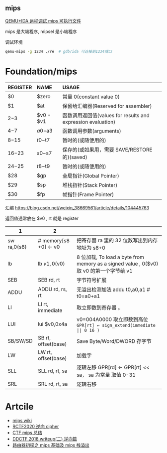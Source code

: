 ## mips

[QEMU+IDA 远程调试 mips 可执行文件](https://zhuanlan.zhihu.com/p/44550180)

mips 是大端程序, mipsel 是小端程序

调试环境

```sh
qemu-mips -g 1234 ./re  # gdb/ida 可连接到1234端口
```

# Foundation/mips

| REGISTER | NAME      | USAGE                                                        |
| :------- | :-------- | :----------------------------------------------------------- |
| $0       | $zero     | 常量 0(constant value 0)                                     |
| $1       | $at       | 保留给汇编器(Reserved for assembler)                         |
| $2-$3    | $v0 - $v1 | 函数调用返回值(values for results and expression evaluation) |
| $4-$7    | $a0-$a3   | 函数调用参数(arguments)                                      |
| $8-$15   | $t0-$t7   | 暂时的(或随便用的)                                           |
| $16-$23  | $s0-$s7   | 保存的(或如果用，需要 SAVE/RESTORE 的)(saved)                |
| $24-$25  | $t8-$t9   | 暂时的(或随便用的)                                           |
| $28      | $gp       | 全局指针(Global Pointer)                                     |
| $29      | $sp       | 堆栈指针(Stack Pointer)                                      |
| $30      | $fp       | 帧指针(Frame Pointer)                                        |

汇编
https://blog.csdn.net/weixin_38669561/article/details/104445763

返回值通常放在 $v0 , rt 就是 register

| 1           | 2                    |                                                                                         |
| ----------- | -------------------- | --------------------------------------------------------------------------------------- |
| sw ra,0(s8) | # memory[s8 +0] ← v0 | 把寄存器 ra 里的 32 位数写出到内存地址为 s8+0                                           |
| lb          | lb $v1, 0($v0)       | 8 位加载, To load a byte from memory as a signed value , 0($v0) 取 v0 的第一个字节给 v1 |
| SEB         | SEB rd, rt           | 字节符号扩展                                                                            |
| ADDU        | ADDU rd, rs, rt      | 无溢出检测加法 addu t0,a0,a1 # t0=a0+a1                                                 |
| LI          | LI rt, immediate     | 取立即数到寄存器 。                                                                     |
| LUI         | lui $v0,0x4a         | v0=004A0000 取立即数到高位 `GPR[rt] ← sign_extend(immediate \|\| 0 16 )`                |
| SB/SW/SD    | SB rt, offset(base)  | Save Byte/Word/DWORD 存字节                                                             |
| LW          | LW rt, offset(base)  | 加载字                                                                                  |
| SLL         | SLL rd, rt, sa       | 逻辑左移 GPR[rd] ← GPR[rt] << sa， sa 为常量 取值 0-31                                  |
| SRL         | SRL rd, rt, sa       | 逻辑右移                                                                                |

# Artcile

- [mips wiki](https://ctf-wiki.org/assembly/mips/readme/)
- [RCTF2020 逆向 cipher](https://bbs.pediy.com/thread-259892.htm)
- [CTF mips 总结](https://blog.csdn.net/qq_33438733/article/details/80233448)
- [DDCTF 2018 writeup(二) 逆向篇](https://www.anquanke.com/post/id/145553)
- [路由器初探之 mips 基础及 mips 栈溢出](https://mp.weixin.qq.com/s/fxQjS4KqNAjsPy-RX5gLVw)
